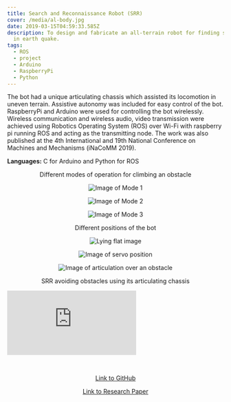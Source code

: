 ```yaml
---
title: Search and Reconnaissance Robot (SRR)
cover: /media/al-body.jpg
date: 2019-03-15T04:59:33.585Z
description: To design and fabricate an all-terrain robot for finding survivors
  in earth quake.
tags:
  - ROS
  - project
  - Arduino
  - RaspberryPi
  - Python
---
```

The bot had a unique articulating chassis which assisted its locomotion in uneven terrain. Assistive autonomy was included for easy control of the bot. RaspberryPi and Arduino were used for controlling the bot wirelessly. Wireless communication and wireless audio, video transmission were achieved using Robotics Operating System (ROS) over Wi-Fi with raspberry pi running ROS and acting as the transmitting node. The work was also published at the 4th International and 19th National Conference on Machines and Mechanisms (iNaCoMM 2019).

**Languages:** C for Arduino and Python for ROS 

<p style="text-align: center;"> Different modes of operation for climbing an obstacle </p>

<div style="text-align: center;"> 

![Image of Mode 1](/media/mode_1.png "First Mode")

![Image of Mode 2](/media/mode_2.png "Second Mode")

![Image of Mode 3](/media/mode_3.png "Third mode")

<p style="text-align: center;"> Different positions of the bot </p>

![Lying flat image](/media/b0.png "Lying flat")

![Image of servo position](/media/b2.png "Servo positions")

![Image of articulation over an obstacle](/media/b3.png "Articulation over an obstacle")

</div>

<p style="text-align: center;"> SRR avoiding obstacles using its articulating chassis </p>

<Embed
  src="https://www.youtube.com/embed/hqSBQtawzKE"
/>

<br />

<p style="text-align: center;">
<a href="https://github.com/SarthakNarayan/DSARR">Link to GitHub</a>

</p>

<p style="text-align: center;">
<a href="https://www.researchgate.net/publication/343361428_Search_and_Reconnaissance_Robot_for_Disaster_Management">Link to Research Paper</a>

</p>